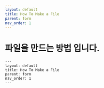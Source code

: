 ```yaml
---
layout: default
title: How To Make a File
parent: form
nav_order: 1
---
```


# 파일을 만드는 방법 입니다.

```
---
layout: default
title: How To Make a File
parent: form
nav_order: 1
---
```